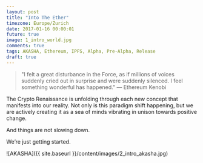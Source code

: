 ```yaml
---
layout: post
title: "Into The Ether"
timezone: Europe/Zurich
date: 2017-01-16 00:00:01
future: true
image: 1_intro_world.jpg
comments: true
tags: AKASHA, Ethereum, IPFS, Alpha, Pre-Alpha, Release
draft: true
---
```


> "I felt a great disturbance in the Force, as if millions of voices suddenly cried out in surprise and were suddenly silenced. I feel something wonderful has happened." — Ethereum Kenobi 

The Crypto Renaissance is unfolding through each new concept that manifests into our reality. Not only is this paradigm shift happening, but we are actively creating it as a sea of minds vibrating in unison towards positive change.

And things are not slowing down. 

We’re just getting started.

![AKASHA]({{ site.baseurl }}/content/images/2_intro_akasha.jpg)

